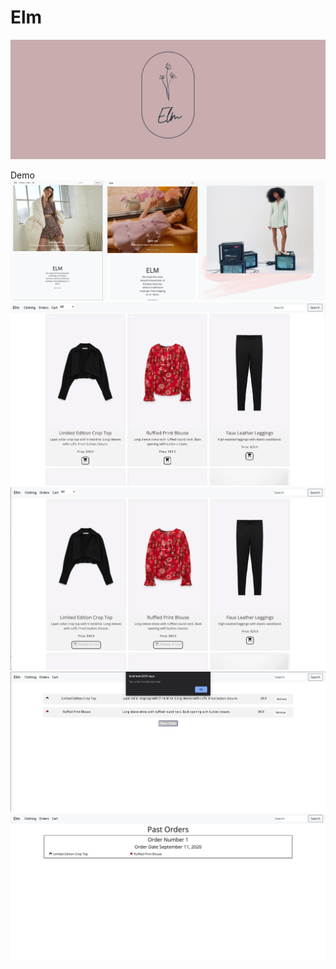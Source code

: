 Elm
===========
![ElmBanner](ElmBanner.png)

Demo
![home](homelayout.png)
![items](itemspage.png)
![itemsadded](itemsadded.png)
![cart](orderplaced.png)
![oastorders](pastorders.png)